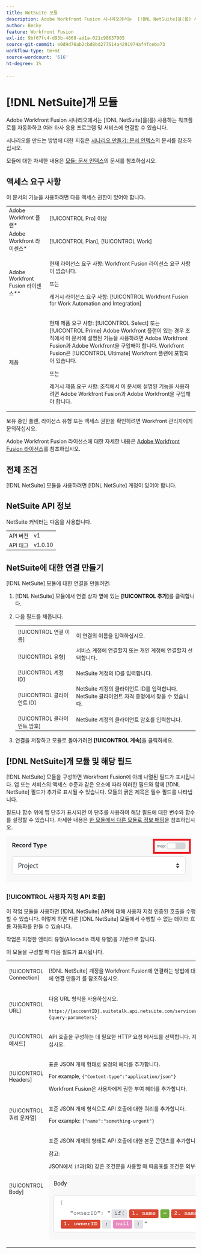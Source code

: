 ```yaml
---
title: NetSuite 모듈
description: Adobe Workfront Fusion 시나리오에서는  [!DNL NetSuite]을(를) 사용하는 워크플로를 자동화하고 여러 타사 애플리케이션 및 서비스에 연결할 수 있습니다.
author: Becky
feature: Workfront Fusion
exl-id: 9bf67fc4-d93b-4868-ad1a-021c98637905
source-git-commit: e0d9d76ab2cbd8bd277514a4291974af4fceba73
workflow-type: tm+mt
source-wordcount: '616'
ht-degree: 1%

---
```


# [!DNL NetSuite]개 모듈

Adobe Workfront Fusion 시나리오에서는 [!DNL NetSuite]을(를) 사용하는 워크플로를 자동화하고 여러 타사 응용 프로그램 및 서비스에 연결할 수 있습니다.

시나리오를 만드는 방법에 대한 지침은 [시나리오 만들기: 문서 인덱스](/help/workfront-fusion/create-scenarios/create-scenarios-toc.md)의 문서를 참조하십시오.

모듈에 대한 자세한 내용은 [모듈: 문서 인덱스](/help/workfront-fusion/references/modules/modules-toc.md)의 문서를 참조하십시오.

## 액세스 요구 사항

이 문서의 기능을 사용하려면 다음 액세스 권한이 있어야 합니다.

<table style="table-layout:auto"> 
 <col> 
 <col> 
 <tbody> 
  <tr> 
   <td role="rowheader">Adobe Workfront 플랜*</td>
  <td> <p>[!UICONTROL Pro] 이상</p> </td>
  </tr> 
  <tr data-mc-conditions=""> 
   <td role="rowheader">Adobe Workfront 라이센스*</td>
   <td> <p>[!UICONTROL Plan], [!UICONTROL Work]</p> </td> 
  </tr> 
  <tr> 
   <td role="rowheader">Adobe Workfront Fusion 라이센스**</td> 
   <td>
   <p>현재 라이선스 요구 사항: Workfront Fusion 라이선스 요구 사항이 없습니다.</p>
   <p>또는</p>
   <p>레거시 라이선스 요구 사항: [!UICONTROL Workfront Fusion for Work Automation and Integration] </p>
   </td> 
  </tr> 
  <tr> 
   <td role="rowheader">제품</td> 
   <td>
   <p>현재 제품 요구 사항: [!UICONTROL Select] 또는 [!UICONTROL Prime] Adobe Workfront 플랜이 있는 경우 조직에서 이 문서에 설명된 기능을 사용하려면 Adobe Workfront Fusion과 Adobe Workfront을 구입해야 합니다. Workfront Fusion은 [!UICONTROL Ultimate] Workfront 플랜에 포함되어 있습니다.</p>
   <p>또는</p>
   <p>레거시 제품 요구 사항: 조직에서 이 문서에 설명된 기능을 사용하려면 Adobe Workfront Fusion과 Adobe Workfront을 구입해야 합니다.</p>
   </td> 
  </tr> 
 </tbody> 
</table>

보유 중인 플랜, 라이선스 유형 또는 액세스 권한을 확인하려면 Workfront 관리자에게 문의하십시오.

Adobe Workfront Fusion 라이선스에 대한 자세한 내용은 [Adobe Workfront Fusion 라이선스](/help/workfront-fusion/set-up-and-manage-workfront-fusion/licensing-operations-overview/license-automation-vs-integration.md)를 참조하십시오.

## 전제 조건

[!DNL NetSuite] 모듈을 사용하려면 [!DNL NetSuite] 계정이 있어야 합니다.

## NetSuite API 정보

NetSuite 커넥터는 다음을 사용합니다.

<table style="table-layout:auto"> 
 <col> 
 <col> 
 <tbody> 
  <tr> 
   <td role="rowheader">API 버전</td> 
   <td> v1 </td> 
  </tr> 
  <tr> 
   <td role="rowheader">API 태그</td> 
   <td>v1.0.10</td> 
  </tr>
 </tbody> 
 </table>

## NetSuite에 대한 연결 만들기

[!DNL NetSuite] 모듈에 대한 연결을 만들려면:

1. [!DNL NetSuite] 모듈에서 연결 상자 옆에 있는 **[!UICONTROL 추가]**&#x200B;를 클릭합니다.

1. 다음 필드를 채웁니다.

   <table style="table-layout:auto"> 
      <col class="TableStyle-TableStyle-List-options-in-steps-Column-Column1">
      </col>
      <col class="TableStyle-TableStyle-List-options-in-steps-Column-Column2">
      </col>
      <tbody>
        <tr>
          <td role="rowheader">[!UICONTROL 연결 이름]</td>
          <td>
            <p>이 연결의 이름을 입력하십시오.</p>
          </td>
        </tr>
        <tr>
          <td role="rowheader">[!UICONTROL 유형] </td>
          <td>서비스 계정에 연결할지 또는 개인 계정에 연결할지 선택합니다.</p>
        </tr>
       <tr>
          <td role="rowheader">[!UICONTROL 계정 ID] </td>
          <td>NetSuite 계정의 ID를 입력합니다.</p>
        </tr>
        <tr>
          <td role="rowheader">[!UICONTROL 클라이언트 ID]</td>
          <td>NetSuite 계정의 클라이언트 ID를 입력합니다. NetSuite 클라이언트 자격 증명에서 찾을 수 있습니다.</p></td>
        </tr>
        <tr>
          <td role="rowheader">[!UICONTROL 클라이언트 암호]</td>
          <td>NetSuite 계정의 클라이언트 암호를 입력합니다.</p>
        </tr>
        </tbody>
    </table>
1. 연결을 저장하고 모듈로 돌아가려면 **[!UICONTROL 계속]**&#x200B;을 클릭하세요.

## [!DNL NetSuite]개 모듈 및 해당 필드

[!DNL NetSuite] 모듈을 구성하면 Workfront Fusion에 아래 나열된 필드가 표시됩니다. 앱 또는 서비스의 액세스 수준과 같은 요소에 따라 이러한 필드와 함께 [!DNL NetSuite] 필드가 추가로 표시될 수 있습니다. 모듈의 굵은 제목은 필수 필드를 나타냅니다.

필드나 함수 위에 맵 단추가 표시되면 이 단추를 사용하여 해당 필드에 대한 변수와 함수를 설정할 수 있습니다. 자세한 내용은 [한 모듈에서 다른 모듈로 정보 매핑](/help/workfront-fusion/create-scenarios/map-data/map-data-from-one-to-another.md)을 참조하십시오.

![맵 전환](/help/workfront-fusion/references/apps-and-modules/assets/map-toggle-350x74.png)


### [!UICONTROL 사용자 지정 API 호출]

이 작업 모듈을 사용하면 [!DNL NetSuite] API에 대해 사용자 지정 인증된 호출을 수행할 수 있습니다. 이렇게 하면 다른 [!DNL NetSuite] 모듈에서 수행할 수 없는 데이터 흐름 자동화를 만들 수 있습니다.

작업은 지정한 엔티티 유형(Allocadia 객체 유형)을 기반으로 합니다.

이 모듈을 구성할 때 다음 필드가 표시됩니다.

<table style="table-layout:auto"> 
 <col> 
 <col> 
 <tbody> 
  <tr> 
   <td role="rowheader">[!UICONTROL Connection]</td> 
   <td> <p>[!DNL NetSuite] 계정을 Workfront Fusion에 연결하는 방법에 대한 지침은 이 문서에서 <a href="#create-a-connection-to-netsuite" class="MCXref xref">[!DNL NetSuite]</a>에 연결 만들기 를 참조하십시오.</p> </td> 
  </tr> 
  <tr> 
   <td role="rowheader">[!UICONTROL URL]</td> 
   <td> <p>다음 URL 형식을 사용하십시오.</p> <p><code>https://{accountID}.suitetalk.api.netsuite.com/services/rest/record/{version}/{resource}?{query-parameters}</code> </p> </td> 
  </tr> 
  <tr> 
   <td role="rowheader">[!UICONTROL 메서드]</td> 
   <td> <p>API 호출을 구성하는 데 필요한 HTTP 요청 메서드를 선택합니다. 자세한 내용은 <a href="/help/workfront-fusion/references/modules/http-request-methods.md" class="MCXref xref" data-mc-variable-override="">HTTP 요청 메서드</a>를 참조하십시오.</p> </td> 
  </tr> 
  <tr> 
   <td role="rowheader">[!UICONTROL Headers]</td> 
   <td> <p>표준 JSON 개체 형태로 요청의 헤더를 추가합니다.</p> <p>For example, <code>{"Content-type":"application/json"}</code></p> <p>Workfront Fusion은 사용자에게 권한 부여 헤더를 추가합니다.</p> </td> 
  </tr> 
  <tr> 
   <td role="rowheader">[!UICONTROL 쿼리 문자열]</td> 
   <td> <p>표준 JSON 개체 형식으로 API 호출에 대한 쿼리를 추가합니다.</p> <p>For example: <code>{"name":"something-urgent"}</code></p> </td> 
  </tr> 
  <tr> 
   <td role="rowheader">[!UICONTROL Body]</td> 
   <td> <p>표준 JSON 개체의 형태로 API 호출에 대한 본문 콘텐츠를 추가합니다.</p> <p>참고:  <p>JSON에서 <code>if</code>과(와) 같은 조건문을 사용할 때 따옴표를 조건문 외부에 넣으십시오.</p> 
     <div class="example" data-mc-autonum="<b>Example: </b>"> 
      <p> <img src="/help/workfront-fusion/references/apps-and-modules/assets/quotes-in-json-350x120.png" style="width: 350;height: 120;"> </p> 
     </div> </p> </td> 
  </tr> 
 </tbody> 
</table>

